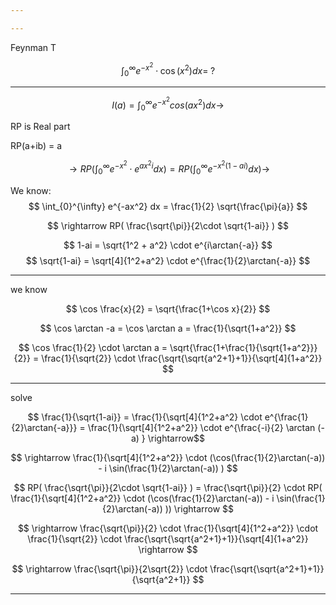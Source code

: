 ```yaml
---

---
```


Feynman T

$$ \int_{0}^{\infty} e^{-x^2} \cdot \cos(x^2)dx = \; ? $$

---

$$ I(a) = \int_{0}^{\infty} e^{-x^2} cos(ax^2) dx \rightarrow $$

RP is Real part

RP(a+ib) = a

$$ \rightarrow RP ( \int_{0}^{\infty} e^{-x^2} \cdot e^{ax^2i} dx ) = RP ( \int_{0}^{\infty} e^{-x^2(1-ai)} dx) \rightarrow $$

We know:
$$ \int_{0}^{\infty} e^{-ax^2} dx = \frac{1}{2} \sqrt{\frac{\pi}{a}} $$

$$ \rightarrow RP( \frac{\sqrt{\pi}}{2\cdot \sqrt{1-ai}} ) $$

$$ 1-ai = \sqrt{1^2 + a^2} \cdot e^{i\arctan{-a}} $$
$$ \sqrt{1-ai} = \sqrt[4]{1^2+a^2} \cdot e^{\frac{1}{2}\arctan{-a}} $$

---

 we know

$$ \cos \frac{x}{2} = \sqrt{\frac{1+\cos x}{2}} $$

$$ \cos \arctan -a  = \cos \arctan a = \frac{1}{\sqrt{1+a^2}} $$

$$ \cos \frac{1}{2} \cdot \arctan a = \sqrt{\frac{1+\frac{1}{\sqrt{1+a^2}}}{2}} = \frac{1}{\sqrt{2}} \cdot \frac{\sqrt{\sqrt{a^2+1}+1}}{\sqrt[4]{1+a^2}} $$ 

---

solve

$$ \frac{1}{\sqrt{1-ai}} = \frac{1}{\sqrt[4]{1^2+a^2} \cdot e^{\frac{1}{2}\arctan{-a}}} = \frac{1}{\sqrt[4]{1^2+a^2}} \cdot e^{\frac{-i}{2} \arctan (-a) } \rightarrow$$

$$ \rightarrow \frac{1}{\sqrt[4]{1^2+a^2}} \cdot (\cos(\frac{1}{2}\arctan(-a)) - i \sin(\frac{1}{2}\arctan(-a)) ) $$

$$ RP( \frac{\sqrt{\pi}}{2\cdot \sqrt{1-ai}} ) = \frac{\sqrt{\pi}}{2} \cdot RP( \frac{1}{\sqrt[4]{1^2+a^2}} \cdot (\cos(\frac{1}{2}\arctan(-a)) - i \sin(\frac{1}{2}\arctan(-a)) )) \rightarrow $$

$$ \rightarrow \frac{\sqrt{\pi}}{2} \cdot \frac{1}{\sqrt[4]{1^2+a^2}} \cdot \frac{1}{\sqrt{2}} \cdot \frac{\sqrt{\sqrt{a^2+1}+1}}{\sqrt[4]{1+a^2}} \rightarrow $$

$$ \rightarrow \frac{\sqrt{\pi}}{2\sqrt{2}} \cdot \frac{\sqrt{\sqrt{a^2+1}+1}}{\sqrt{a^2+1}} $$

---
